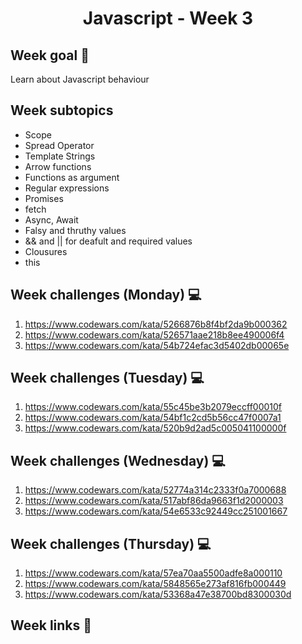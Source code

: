 <h1 align="center">Javascript - Week 3</h1>

## Week goal 🏁

<p>Learn about Javascript behaviour</p>

## Week subtopics

- Scope
- Spread Operator
- Template Strings
- Arrow functions
- Functions as argument
- Regular expressions
- Promises
- fetch
- Async, Await
- Falsy and thruthy values
- && and || for deafult and required values
- Clousures
- this

## Week challenges (Monday) 💻

1. https://www.codewars.com/kata/5266876b8f4bf2da9b000362
2. https://www.codewars.com/kata/526571aae218b8ee490006f4
3. https://www.codewars.com/kata/54b724efac3d5402db00065e

## Week challenges (Tuesday) 💻

1. https://www.codewars.com/kata/55c45be3b2079eccff00010f
2. https://www.codewars.com/kata/54bf1c2cd5b56cc47f0007a1
3. https://www.codewars.com/kata/520b9d2ad5c005041100000f

## Week challenges (Wednesday) 💻

1. https://www.codewars.com/kata/52774a314c2333f0a7000688
2. https://www.codewars.com/kata/517abf86da9663f1d2000003
3. https://www.codewars.com/kata/54e6533c92449cc251001667

## Week challenges (Thursday) 💻

1. https://www.codewars.com/kata/57ea70aa5500adfe8a000110
2. https://www.codewars.com/kata/5848565e273af816fb000449
3. https://www.codewars.com/kata/53368a47e38700bd8300030d

## Week links 🔗
